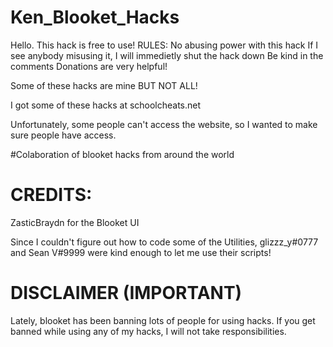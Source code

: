 # Ken_Blooket_Hacks
Hello.  This hack is free to use!
RULES:
No abusing power with this hack
If I see anybody misusing it, I will immedietly shut the hack down 
Be kind in the comments
Donations are very helpful!

Some of these hacks are mine BUT NOT ALL!

I got some of these hacks at schoolcheats.net

Unfortunately, some people can't access the website, so I wanted to make sure people have access.

#Colaboration of blooket hacks from around the world


# CREDITS:

ZasticBraydn for the Blooket UI

Since I couldn't figure out how to code some of the Utilities, glizzz_y#0777 and Sean V#9999 were kind enough to let me use their scripts!

# DISCLAIMER (IMPORTANT)

Lately, blooket has been banning lots of people for using hacks.  If you get banned while using any of my hacks, I will not take responsibilities.
